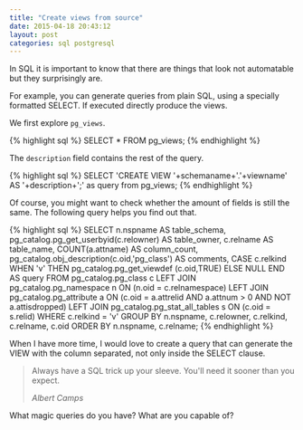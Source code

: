 ```yaml
---
title: "Create views from source"
date: 2015-04-18 20:43:12
layout: post
categories: sql postgresql
---
```


In SQL it is important to know that there are things that look not automatable but they surprisingly are.

For example, you can generate queries from plain SQL, using a specially formatted SELECT. If executed directly produce the views.

We first explore `pg_views`.

{% highlight sql %}
SELECT * FROM pg_views;
{% endhighlight %}

The `description` field contains the rest of the query.

{% highlight sql %}
SELECT 'CREATE VIEW '+schemaname+'.'+viewname' AS '+description+';' as query from pg_views;
{% endhighlight %}

Of course, you might want to check whether the amount of fields is still the same. The following query helps you find out that.

{% highlight sql %}
SELECT n.nspname AS table_schema,
 pg_catalog.pg_get_userbyid(c.relowner) AS table_owner,
 c.relname AS table_name,
 COUNT(a.attname) AS column_count,
 pg_catalog.obj_description(c.oid,'pg_class') AS comments,
 CASE c.relkind
 WHEN 'v' THEN pg_catalog.pg_get_viewdef (c.oid,TRUE)
 ELSE NULL
 END AS query
FROM pg_catalog.pg_class c
 LEFT JOIN pg_catalog.pg_namespace n ON (n.oid = c.relnamespace)
 LEFT JOIN pg_catalog.pg_attribute a
 ON (c.oid = a.attrelid
 AND a.attnum > 0
 AND NOT a.attisdropped)
 LEFT JOIN pg_catalog.pg_stat_all_tables s ON (c.oid = s.relid)
WHERE c.relkind = 'v'
GROUP BY n.nspname,
 c.relowner,
 c.relkind,
 c.relname,
 c.oid
ORDER BY n.nspname,
 c.relname;
{% endhighlight %}

When I have more time, I would love to create a query that can generate the VIEW with the column separated, not only inside the SELECT clause.

<blockquote><p>Always have a SQL trick up your sleeve. You'll need it sooner than you expect.</p><footer><cite>Albert Camps</cite></footer></blockquote>

What magic queries do you have? What are you capable of?
